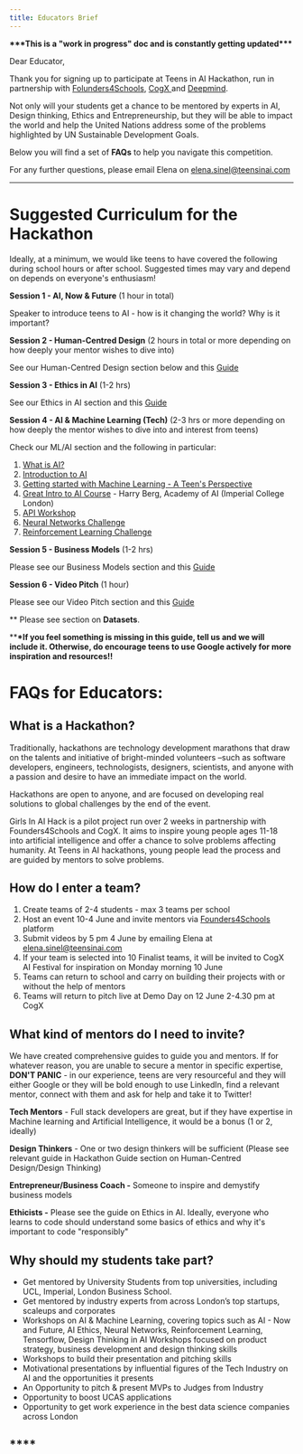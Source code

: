 ```yaml
---
title: Educators Brief
---
```

**\*\*\*This is a "work in progress" doc and is constantly getting updated\*\*\***

Dear Educator,

Thank you for signing up to participate at Teens in AI Hackathon, run in partnership with  [Folunders4Schools](https://www.founders4schools.org.uk/partners/teensinai/), [CogX ](https://cogx.co/)and [Deepmind](https://deepmind.com/).

Not only will your students get a chance to be mentored by experts in AI, Design thinking, Ethics and Entrepreneurship, but they will be able to impact the world and help the United Nations address some of the problems highlighted by UN Sustainable Development Goals.

Below you will find a set of **FAQs** to help you navigate this competition.

For any further questions, please email Elena on elena.sinel@teensinai.com

- - -

# **Suggested Curriculum for the Hackathon**

Ideally, at a minimum, we would like teens to have covered the following during school hours or after school. Suggested times may vary and depend on depends on everyone's enthusiasm!

**Session 1 -  AI, Now & Future** (1 hour in total)

Speaker to introduce teens to AI - how is it changing the world? Why is it important?

**Session 2 - Human-Centred Design** (2 hours in total or more depending on how deeply your mentor wishes to dive into)

See our Human-Centred Design section below and this [Guide](https://docs.google.com/presentation/d/186pyPssfXPyEWAFxVXSaF2_PWRJLe-UEoLFl-8uoFSo/edit?usp=sharing)

**Session 3 - Ethics in AI** (1-2 hrs)

See our Ethics in AI section and this [Guide](https://docs.google.com/presentation/d/1xAzrpN7ZUhFiT-J-ikV_xDP7CGfNaPkAozwins8ZSx8/edit?usp=sharing)

**Session 4 - AI & Machine Learning (Tech)** (2-3 hrs or more depending on how deeply the mentor wishes to dive into and interest from teens)

Check our ML/AI section and the following in particular:

1. [What is AI?](https://docs.google.com/presentation/d/1A9g6L9YQVScr9MmtOaA2fvTLXdAyubdX4du5ci03nsk/edit?usp=sharing)
2. [Introduction to AI](https://docs.google.com/presentation/d/1lu_zKLZ4YIQrY7mOWNqKT-AHHDJWonD4DlCDZy5SNRY/edit?usp=sharing)
3. [Getting started with Machine Learning - A Teen's Perspective ](https://docs.google.com/presentation/d/1tm3p91J2KgZb_fJkIaCiaQ7Rd5biYigS6v0CH0Dbgeo/edit?usp=sharing)
4. [Great Intro to AI Course](https://github.com/life-efficient/Academy-of-AI) - Harry Berg, Academy of AI (Imperial College London)
5. [API Workshop](https://docs.google.com/presentation/d/1C_phvBaBanoESfV2o1hp56tzt0JO08y5FfmToNjHlaM/edit?usp=sharing)
6. [Neural Networks Challenge](https://docs.google.com/presentation/d/15tQO6GGVWoO1DvNktNMKzR4upgRiCEEI1q-vkl19E9Y/edit?usp=sharing)
7. [Reinforcement Learning Challenge](https://docs.google.com/presentation/d/1UrBPE4uLj3vrrdb2hgOzAyCsJQlT8_D7YvWKrhB2Xpg/edit?usp=sharing)

**Session 5 - Business Models** (1-2 hrs)

Please see our Business Models section and this [Guide](https://docs.google.com/presentation/d/1Af3Q78hkN7wTzmVxFU9h5uaJEE8QL7QFzT8QPePXScM/edit?usp=sharing)

**Session 6 - Video Pitch** (1 hour)

Please see our Video Pitch section and this [Guide](https://docs.google.com/presentation/d/1zEwLTgHm7OKAm7FaIHKV_SsRLOqRrh33vNIZRgGGao8/edit?usp=sharing)

\*\* Please see section on **Datasets**.

\*\***\*If you feel something is missing in this guide, tell us and we will include it. Otherwise, do encourage teens to use Google actively for more inspiration and resources!!**

# **FAQs for Educators:**

## **What is a Hackathon?**

Traditionally, hackathons are technology development marathons that draw on the talents and initiative  of bright-minded volunteers –such as software developers, engineers, technologists, designers, scientists, and anyone with a passion and desire to have an immediate impact on the world.

Hackathons are open to anyone, and are focused on developing real solutions to global challenges by the end of the event.

Girls In AI Hack is a pilot project run over 2 weeks in partnership with Founders4Schools and CogX. It aims to inspire young people ages 11-18 into artificial intelligence and offer a chance to solve problems affecting humanity. At Teens in AI hackathons, young people lead the process and are guided by mentors to solve problems.

## **How do I enter a team?**

1. Create teams of 2-4 students - max 3 teams per school
2. Host an event 10-4 June and invite mentors via [Founders4Schools](https://www.founders4schools.org.uk/partners/teensinai/) platform
3. Submit videos by 5 pm 4 June by emailing Elena at elena.sinel@teensinai.com
4. If your team is selected into 10 Finalist teams, it will be invited to CogX AI Festival for inspiration on Monday morning 10 June
5. Teams can return to school and carry on building their projects with or without the help of mentors
6. Teams will return to pitch live at Demo Day on 12 June 2-4.30 pm at CogX

## **What kind of mentors do I need to invite?**

We have created comprehensive guides to guide you and mentors. If for whatever reason, you are unable to secure a mentor in specific expertise, **DON'T PANIC** - in our experience, teens are very resourceful and they will either Google or they will be bold enough to use LinkedIn, find a relevant mentor, connect with them and ask for help and take it to Twitter!

**Tech Mentors** - Full stack developers are great, but if they have expertise in Machine learning and Artificial Intelligence, it would be a bonus (1 or 2, ideally)

**Design Thinkers** - One or two design thinkers will be sufficient (Please see relevant guide in Hackathon Guide section on Human-Centred Design/Design Thinking)

**Entrepreneur/Business Coach -**  Someone to inspire and demystify business models

**Ethicists -** Please see the guide on Ethics in AI. Ideally, everyone who learns to code should understand some basics of ethics and why it's important to code "responsibly"

## Why should my students take part?

* Get mentored by University Students from top universities, including UCL, Imperial, London Business School. 
* Get mentored by industry experts from across London’s top startups, scaleups and corporates
* Workshops on AI & Machine Learning, covering topics such as AI - Now and Future, AI Ethics, Neural Networks, Reinforcement Learning, Tensorflow, Design Thinking in AI
  Workshops focused on product strategy, business development and design thinking skills
* Workshops to build their presentation and pitching skills
* Motivational presentations by influential figures of the Tech Industry on AI and the opportunities it presents
* An Opportunity to pitch & present MVPs to Judges from Industry
* Opportunity to boost UCAS applications
* Opportunity to get work experience in the best data science companies across London

## \*\*\*\*
